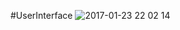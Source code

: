 #UserInterface
![2017-01-23 22 02 14](https://cloud.githubusercontent.com/assets/22562082/22218409/9f5a5e94-e1b7-11e6-8277-e7dff84c09d7.png)





